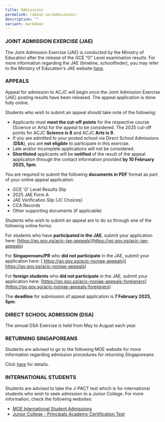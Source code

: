 ```yaml
---
title: Admissions
permalink: /about-us/admissions/
description: ""
variant: markdown
---
```

### JOINT ADMISSION EXERCISE (JAE)

The Joint Admission Exercise (JAE) is conducted by the Ministry of Education after the release of the GCE “O” Level examination results. For more information regarding the JAE (timeline, schoolfinder), you may refer to the Ministry of Education's JAE website [here](https://www.moe.gov.sg/jae).

   

### APPEALS

Appeal for admission to ACJC will begin once the Joint Admission Exercise (JAE) posting results have been released. The appeal application is done fully online. 

Students who wish to submit an appeal should take note of the following: 

* Applicants must **meet the cut-off points** for the respective course (Science or Arts) for the appeal to be considered. The 2025 cut-off points for ACJC **Science is 8** and ACJC **Arts is 9**. 
* If you are admitted to your posted school via Direct School Admissions (**DSA**), you are **not eligible** to participate in this exercise.
* Late and/or incomplete applications will not be considered. 
* **Shortlisted** applicants will be **notified** of the result of the appeal application through the contact information provided **by 10 February 2025, 5pm**. 

You are required to submit the following **documents in PDF** format as part of your online appeal application:

* GCE 'O' Level Results Slip
* 2025 JAE Form A
* JAE Verification Slip (JC Choices)
* CCA Records
* Other supporting documents (if applicable)

Students who wish to submit an appeal are to do so through one of the following online forms:

For students who have **participated in the JAE**, submit your application here: 
[https://go.gov.sg/acjc-jae-appeals](https://go.gov.sg/acjc-jae-appeals)

For **Singaporeans/PR** who **did not participate** in the JAE, submit your application here: [ https://go.gov.sg/acjc-nonjae-appeals]( https://go.gov.sg/acjc-nonjae-appeals)

For **foreign students** who **did not participate** in the JAE, submit your application here: [https://go.gov.sg/acjc-nonjae-appeals-foreigners](https://go.gov.sg/acjc-nonjae-appeals-foreigners)

The **deadline** for submission of appeal application is **7 February 2025, 5pm**.


### DIRECT SCHOOL ADMISSION (DSA)

The annual DSA Exercise is held from May to August each year. 



### RETURNING SINGAPOREANS

Students are advised to go to the following MOE website for more information regarding admission procedures for returning Singaporeans:  

Click&nbsp;[here](https://www.moe.gov.sg/returning-singaporeans/post-secondary)&nbsp;for details.
  

### INTERNATIONAL STUDENTS

Students are advised to take the J-PACT test which is for international students who wish to seek admission to a Junior College. For more information, check the following websites:  

*   [MOE International Student Admissions](https://www.moe.gov.sg/international-students/studying-in-singapore/)
*   [Junior College - Principals Academy Certification Test](https://www.pact.sg/index.php?option=com_content&amp;view=article&amp;id=58&amp;Itemid=94)